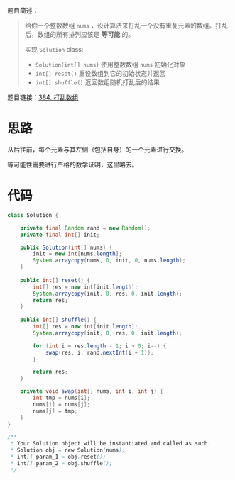 题目简述：

> 给你一个整数数组 `nums` ，设计算法来打乱一个没有重复元素的数组。打乱后，数组的所有排列应该是 **等可能** 的。
>
> 实现 `Solution` class:
>
> - `Solution(int[] nums)` 使用整数数组 `nums` 初始化对象
> - `int[] reset()` 重设数组到它的初始状态并返回
> - `int[] shuffle()` 返回数组随机打乱后的结果

题目链接：[384. 打乱数组](https://leetcode.cn/problems/shuffle-an-array/)

# 思路

从后往前，每个元素与其左侧（包括自身）的一个元素进行交换。

等可能性需要进行严格的数学证明，这里略去。

# 代码

```java
class Solution {

    private final Random rand = new Random();
    private final int[] init;

    public Solution(int[] nums) {
        init = new int[nums.length];
        System.arraycopy(nums, 0, init, 0, nums.length);
    }
    
    public int[] reset() {
        int[] res = new int[init.length];
        System.arraycopy(init, 0, res, 0, init.length);
        return res;
    }
    
    public int[] shuffle() {
        int[] res = new int[init.length];
        System.arraycopy(init, 0, res, 0, init.length);

        for (int i = res.length - 1; i > 0; i--) {
            swap(res, i, rand.nextInt(i + 1));
        }

        return res;
    }

    private void swap(int[] nums, int i, int j) {
        int tmp = nums[i];
        nums[i] = nums[j];
        nums[j] = tmp;
    }
}

/**
 * Your Solution object will be instantiated and called as such:
 * Solution obj = new Solution(nums);
 * int[] param_1 = obj.reset();
 * int[] param_2 = obj.shuffle();
 */
```

